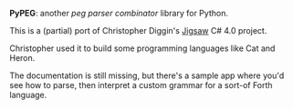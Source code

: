 **PyPEG**: another *peg parser combinator* library for Python.

This is a (partial) port of Christopher Diggin's [Jigsaw](http:#code.google.com/p/jigsaw-library/) C# 4.0 project.

Christopher used it to build some programming languages like Cat and Heron.

The documentation is still missing, but there's a sample app where you'd see how to parse, then interpret a custom grammar for a sort-of Forth language. 
